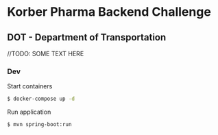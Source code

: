 # Korber Pharma Backend Challenge
## DOT - Department of Transportation

//TODO: SOME TEXT HERE



### Dev

Start containers
````bash
$ docker-compose up -d
````

Run application
````bash
$ mvn spring-boot:run
````

